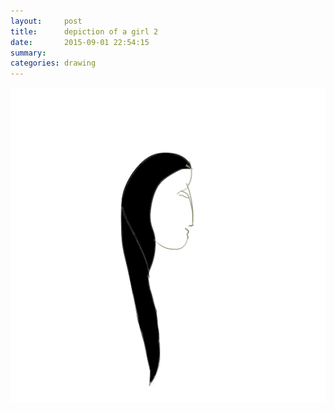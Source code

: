 ```yaml
---
layout:     post
title:      depiction of a girl 2
date:       2015-09-01 22:54:15
summary:    
categories: drawing
---
```

![depiction of a girl 2](/images/_diary/depiction-of-a-girl-2.png "huggable")

